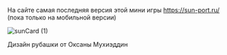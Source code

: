 На сайте самая последняя версия этой мини игры https://sun-port.ru/ (пока только на мобильной версии)

![sunCard (1)](https://github.com/CoolCoolOne/imgs_forCard/assets/162994571/fa118e8a-a67c-42bf-9185-80b5b1d4e40c)


Дизайн рубашки от Оксаны Мухиэддин
